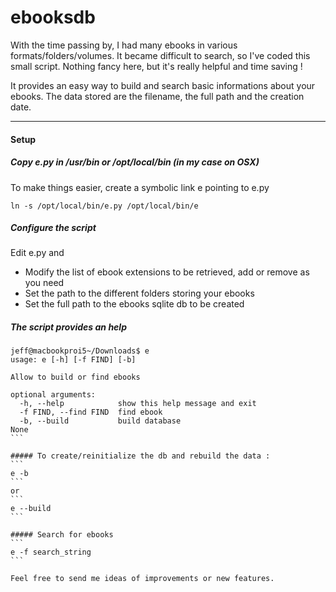 ebooksdb
========

With the time passing by, I had many ebooks in various formats/folders/volumes.
It became difficult to search, so I've coded this small script.
Nothing fancy here, but it's really helpful and time saving !

It provides an easy way to build and search basic informations about your ebooks.
The data stored are the filename, the full path and the creation date.
***
#### Setup

##### Copy e.py in /usr/bin or /opt/local/bin (in my case on OSX)
To make things easier, create a symbolic link e pointing to e.py
```
ln -s /opt/local/bin/e.py /opt/local/bin/e
```

##### Configure the script 
Edit e.py and
- Modify the list of ebook extensions to be retrieved, add or remove as you need
- Set the path to the different folders storing your ebooks
- Set the full path to the ebooks sqlite db to be created

##### The script provides an help 
````
jeff@macbookproi5~/Downloads$ e
usage: e [-h] [-f FIND] [-b]

Allow to build or find ebooks

optional arguments:
  -h, --help            show this help message and exit
  -f FIND, --find FIND  find ebook
  -b, --build           build database
None
```

##### To create/reinitialize the db and rebuild the data :
```
e -b 
```
or 
```
e --build
```

##### Search for ebooks
```
e -f search_string
```

Feel free to send me ideas of improvements or new features.
